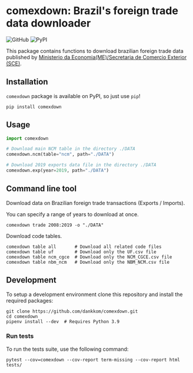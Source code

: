 # comexdown: Brazil's foreign trade data downloader

![GitHub](https://img.shields.io/github/license/viridis-data/comexdown?style=flat-square) ![PyPI](https://img.shields.io/pypi/v/comexdown?style=flat-square)

This package contains functions to download brazilian foreign trade data
published by [Ministerio da Economia(ME)/Secretaria de Comercio Exterior (SCE)][1].

## Installation

`comexdown` package is available on PyPI, so just use `pip`!

```shell
pip install comexdown
```

## Usage

```python
import comexdown

# Download main NCM table in the directory ./DATA
comexdown.ncm(table="ncm", path="./DATA")

# Download 2019 exports data file in the directory ./DATA
comexdown.exp(year=2019, path="./DATA")
```

## Command line tool

Download data on Brazilian foreign trade transactions (Exports / Imports).

You can specify a range of years to download at once.

```
comexdown trade 2008:2019 -o "./DATA"
```

Download code tables.

```shell
comexdown table all       # Download all related code files
comexdown table uf        # Download only the UF.csv file
comexdown table ncm_cgce  # Download only the NCM_CGCE.csv file
comexdown table nbm_ncm   # Download only the NBM_NCM.csv file
```

## Development

To setup a development environment clone this repository and install the required packages:

```shell
git clone https://github.com/dankkom/comexdown.git
cd comexdown
pipenv install --dev  # Requires Python 3.9
```

### Run tests

To run the tests suite, use the following command:

```shell
pytest --cov=comexdown --cov-report term-missing --cov-report html tests/
```

[1]: https://www.gov.br/produtividade-e-comercio-exterior/pt-br/assuntos/comercio-exterior/estatisticas/base-de-dados-bruta
